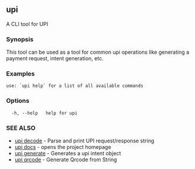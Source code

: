 ## upi

A CLI tool for UPI

### Synopsis

This tool can be used as a tool for common upi operations like generating a payment request, intent generation, etc.

### Examples

```
use: `upi help` for a list of all available commands
```

### Options

```
  -h, --help   help for upi
```

### SEE ALSO

* [upi decode](upi_decode.md)	 - Parse and print UPI request/response string
* [upi docs](upi_docs.md)	 - opens the project homepage
* [upi generate](upi_generate.md)	 - Generates a upi intent object
* [upi qrcode](upi_qrcode.md)	 - Generate Qrcode from String

